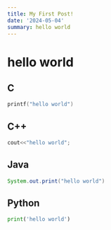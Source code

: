 ```yaml
---
title: My First Post!
date: '2024-05-04'
summary: hello world
---
```

# hello world

## C
```c
printf("hello world")
```

## C++
```cpp
cout<<"hello world";
```

## Java
```java
System.out.print("hello world")
```

## Python
```python
print('hello world')
```
